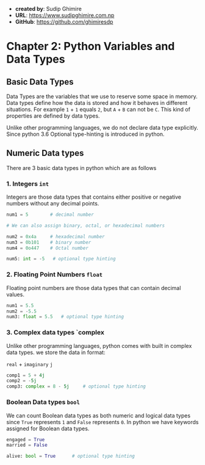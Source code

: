 - **created by**: Sudip Ghimire
- **URL**: https://www.sudipghimire.com.np
- **GitHub**: https://github.com/ghimiresdp

# Chapter 2: Python Variables and Data Types

## Basic Data Types

Data Types are the variables that we use to reserve some space in memory. Data types define how the data is stored and how it behaves in different situations. For example `1` + `1` equals `2`, but `A` + `B` can not be `C`. This kind of properties are defined by data types.

Unlike other programming languages, we do not declare data type explicitly. Since python 3.6 Optional type-hinting is introduced in python.

## Numeric Data types

There are 3 basic data types in python which are as follows

### 1. Integers `int`

Integers are those data types that contains either positive or negative numbers without any decimal points.

```python
num1 = 5        # decimal number

# We can also assign binary, octal, or hexadecimal numbers

num2 = 0x4a     # hexadecimal number
num3 = 0b101    # binary number
num4 = 0o447    # Octal number

num5: int = -5   # optional type hinting
```

### 2. Floating Point Numbers `float`

Floating point numbers are those data types that can contain decimal values.

```python
num1 = 5.5
num2 = -5.5
num3: float = 5.5   # optional type hinting
```

### 3. Complex data types `complex

Unlike other programming languages, python comes with built in complex data types. we store the data in format:

 `real` + `imaginary` `j`

```python
comp1 = 5 + 4j
comp2 = -5j
comp3: complex = 8 - 5j     # optional type hinting
```

### Boolean Data types `bool`

We can count Boolean data types as both numeric and logical data types since `True` represents `1` and `False` represents `0`. In python we have keywords assigned for Boolean data types.

```python
engaged = True
married = False

alive: bool = True      # optional type hinting
```
